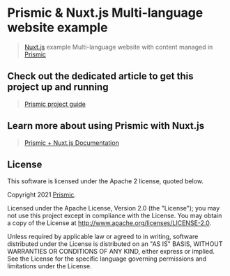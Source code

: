 # Prismic & Nuxt.js Multi-language website example

> [Nuxt.js](https://nuxtjs.org) example Multi-language website with content managed in [Prismic](https://prismic.io)

## Check out the dedicated article to get this project up and running

> [Prismic project guide](https://intercom.help/prismicio/en/articles/2929806-multi-language-website-with-nuxt-and-prismic)

## Learn more about using Prismic with Nuxt.js
> [Prismic + Nuxt.js Documentation](https://prismic.io/docs/technologies/nuxtjs)

## License

This software is licensed under the Apache 2 license, quoted below.

Copyright 2021 [Prismic](http://prismic.io).

Licensed under the Apache License, Version 2.0 (the "License"); you may not use this project except in compliance with the License. You may obtain a copy of the License at http://www.apache.org/licenses/LICENSE-2.0.

Unless required by applicable law or agreed to in writing, software distributed under the License is distributed on an "AS IS" BASIS, WITHOUT WARRANTIES OR CONDITIONS OF ANY KIND, either express or implied. See the License for the specific language governing permissions and limitations under the License.
